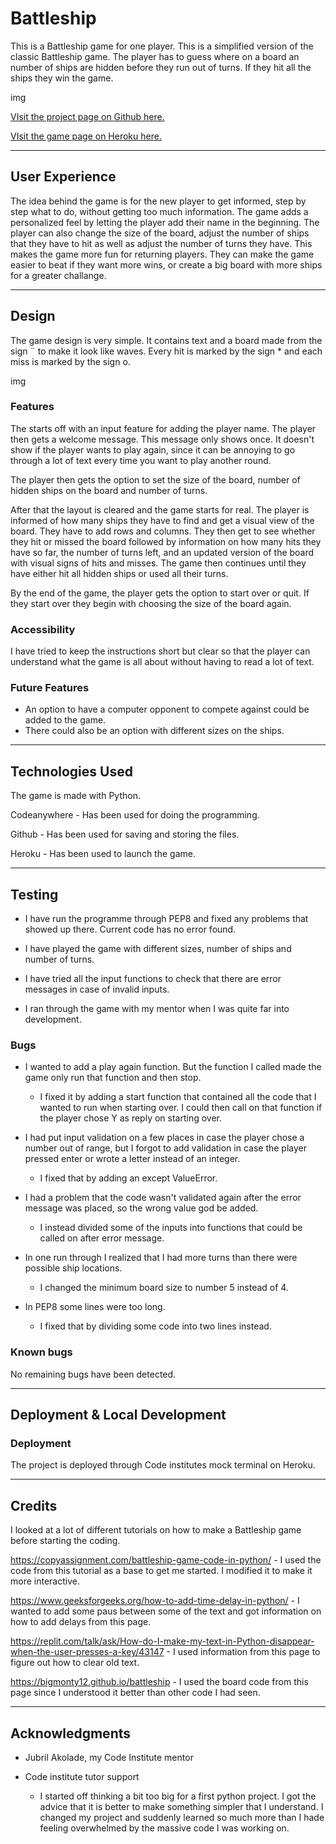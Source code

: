 # Battleship



This is a Battleship game for one player. This is a simplified version of the classic Battleship game. The player has to guess where on a board an number of ships are hidden before they run out of turns. If they hit all the ships they win the game.

img

[VIsit the project page on Github here.](https://github.com/ElisabethKAndersson/portfolio_project_3.git) 

[VIsit the game page on Heroku here.](https://battleship-one-player-99f1f4a0fd93.herokuapp.com/) 


---
## User Experience

The idea behind the game is for the new player to get informed, step by step what to do, without getting too much information. The game adds a personalized feel by letting the player add their name in the beginning.
The player can also change the size of the board, adjust the number of ships that they have to hit as well as adjust the number of turns they have. This makes the game more fun for returning players. They can make the game easier to beat if they want more wins, or create a big board with more ships for a greater challange.

___
## Design

The game design is very simple. It contains text and a board made from the sign ¨ to make it look like waves. Every hit is marked by the sign * and each miss is marked by the sign o.

img


### Features

The starts off with an input feature for adding the player name. The player then gets a welcome message. This message only shows once. It doesn't show if the player wants to play again, since it can be annoying to go through a lot of text every time you want to play another round.

The player then gets the option to set the size of the board, number of hidden ships on the board and number of turns.

After that the layout is cleared and the game starts for real. The player is informed of how many ships they have to find and get a visual view of the board. They have to add rows and columns. They then get to see whether they hit or missed the board followed by information on how many hits they have so far, the number of turns left, and an updated version of the board with visual signs of hits and misses. The game then continues until they have either hit all hidden ships or used all their turns.

By the end of the game, the player gets the option to start over or quit. If they start over they begin with choosing the size of the board again.

### Accessibility

I have tried to keep the instructions short but clear so that the player can understand what the game is all about without having to read a lot of text.

### Future Features

- An option to have a computer opponent to compete against could be added to the game. 
- There could also be an option with different sizes on the ships.

---

## Technologies Used
The game is made with Python.

Codeanywhere - Has been used for doing the programming.

Github - Has been used for saving and storing the files.

Heroku - Has been used to launch the game.

---

## Testing

- I have run the programme through PEP8 and fixed any problems that showed up there. Current code has no error found.

- I have played the game with different sizes, number of ships and number of turns.

- I have tried all the input functions to check that there are error messages in case of invalid inputs.

- I ran through the game with my mentor when I was quite far into development.


### Bugs

- I wanted to add a play again function. But the function I called made the game only run that function and then stop.
    - I fixed it by adding a start function that contained all the code that I wanted to run when starting over. I could then call on that function if the player chose Y as reply on starting over.

- I had put input validation on a few places in case the player chose a number out of range, but I forgot to add validation in case the player pressed enter or wrote a letter instead of an integer.
    - I fixed that by adding an except ValueError.

- I had a problem that the code wasn't validated again after the error message was placed, so the wrong value god be added.
    - I instead divided some of the inputs into functions that could be called on after error message.

- In one run through I realized that I had more turns than there were possible ship locations.
    - I changed the minimum board size to number 5 instead of 4.

- In PEP8 some lines were too long.
    - I fixed that by dividing some code into two lines instead. 


### Known bugs

No remaining bugs have been detected.

---

## Deployment & Local Development

### Deployment
The project is deployed through Code institutes mock terminal on Heroku.

---
## Credits

I looked at a lot of different tutorials on how to make a Battleship game before starting the coding.

https://copyassignment.com/battleship-game-code-in-python/ - I used the code from this tutorial as a base to get me started. I modified it to make it more interactive.

https://www.geeksforgeeks.org/how-to-add-time-delay-in-python/ - I wanted to add some paus between some of the text and got information on how to add delays from this page.

https://replit.com/talk/ask/How-do-I-make-my-text-in-Python-disappear-when-the-user-presses-a-key/43147 - I used information from this page to figure out how to clear old text.

https://bigmonty12.github.io/battleship - I used the board code from this page since I understood it better than other code I had seen.

---

## Acknowledgments

 - Jubril Akolade, my Code Institute mentor

 - Code institute tutor support  
    - I started off thinking a bit too big for a first python project. I got the advice that it is better to make something simpler that I understand. I changed my project and suddenly learned so much more than I hade feeling overwhelmed by the massive code I was working on.
